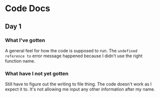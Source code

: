 # Code Docs
## Day 1
### What I've gotten
A general feel for how the code is supposed to run.
The `undefined reference to` error message happened because I didn't use the right function name.
### What have I not yet gotten
Still have to figure out the writing to file thing. The code doesn't work as I expect it to. It's not allowing me input any other information after my name.
